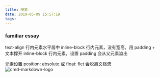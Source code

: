 ```yaml
---
title: 随笔
date: 2019-05-09 15:57:19
tags:
---
```

### familiar essay
text-align 行内元素水平居中
inline-block 行内元素，没有宽高，用 padding + 文本撑开
inline-block 行内元素，设置 padding 会从父元素溢出

元素设置 position: absolute 或 float: flet 会脱离文档流
![cmd-markdown-logo](https://www.zybuluo.com/static/img/logo.png)
